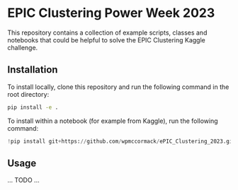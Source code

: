 # EPIC Clustering Power Week 2023

This repository contains a collection of example scripts, classes and notebooks that could be helpful to solve the EPIC Clustering Kaggle challenge.

## Installation

To install locally, clone this repository and run the following command in the root directory:

```bash
pip install -e .
```

To install within a notebook (for example from Kaggle), run the following command:

```python
!pip install git+https://github.com/wpmccormack/ePIC_Clustering_2023.git@pip_installable
```

## Usage

... TODO ...